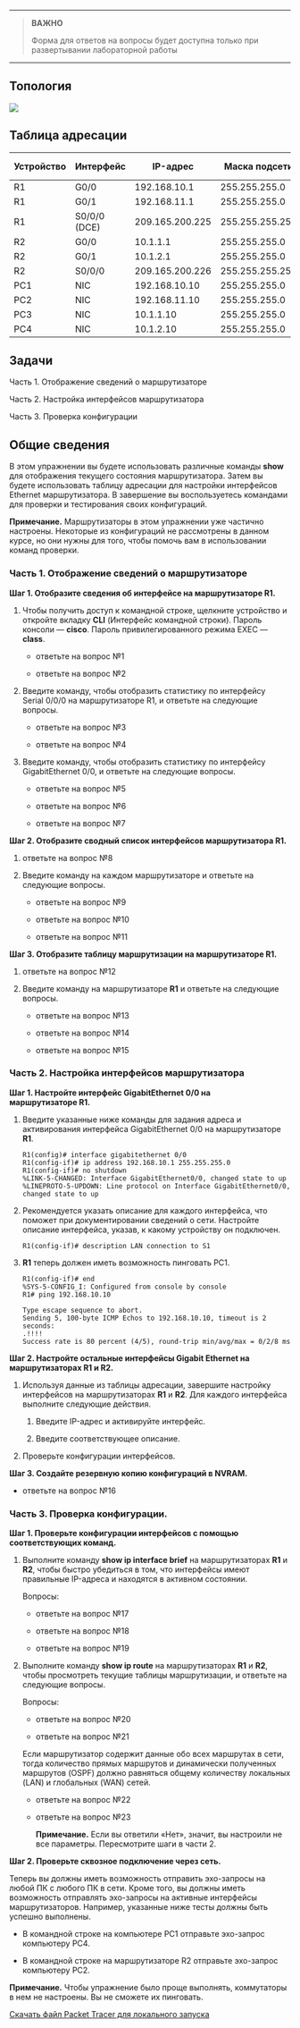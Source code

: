 
---

> **ВАЖНО**
> 
> Форма для ответов на вопросы будет доступна только при развертывании лабораторной работы 

---

## Топология

![](./assets/topology.png)

## Таблица адресации

| Устройство | Интерфейс    | IP-адрес        | Маска подсети   | Шлюз по умолчанию |
|------------|--------------|-----------------|-----------------|-------------------|
| R1         | G0/0         | 192.168.10.1    | 255.255.255.0   | —                 |
| R1         | G0/1         | 192.168.11.1    | 255.255.255.0   | —                 |
| R1         | S0/0/0 (DCE) | 209.165.200.225 | 255.255.255.252 | —                 |
| R2         | G0/0         | 10.1.1.1        | 255.255.255.0   | —                 |
| R2         | G0/1         | 10.1.2.1        | 255.255.255.0   | —                 |
| R2         | S0/0/0       | 209.165.200.226 | 255.255.255.252 | —                 |
| PC1        | NIC          | 192.168.10.10   | 255.255.255.0   | 192.168.10.1      |
| PC2        | NIC          | 192.168.11.10   | 255.255.255.0   | 192.168.11.1      |
| PC3        | NIC          | 10.1.1.10       | 255.255.255.0   | 10.1.1.1          |
| PC4        | NIC          | 10.1.2.10       | 255.255.255.0   | 10.1.2.1          |

## Задачи

Часть 1. Отображение сведений о маршрутизаторе

Часть 2. Настройка интерфейсов маршрутизатора

Часть 3. Проверка конфигурации

## Общие сведения

В этом упражнении вы будете использовать различные команды **show** для отображения текущего состояния маршрутизатора. Затем вы будете использовать таблицу адресации для настройки интерфейсов Ethernet маршрутизатора. В завершение вы воспользуетесь командами для проверки и тестирования своих конфигураций.

**Примечание.** Маршрутизаторы в этом упражнении уже частично настроены. Некоторые из конфигураций не рассмотрены в данном курсе, но они нужны для того, чтобы помочь вам в использовании команд проверки.

### Часть 1. Отображение сведений о маршрутизаторе

**Шаг 1. Отобразите сведения об интерфейсе на маршрутизаторе R1.**

1.  Чтобы получить доступ к командной строке, щелкните устройство и откройте вкладку **CLI** (Интерфейс командной строки). Пароль консоли — **cisco**. Пароль привилегированного режима EXEC — **class**.

    - ответьте на вопрос №1

    - ответьте на вопрос №2

2.  Введите команду, чтобы отобразить статистику по интерфейсу Serial 0/0/0 на маршрутизаторе R1, и ответьте на следующие вопросы.

    - ответьте на вопрос №3

    - ответьте на вопрос №4

3.  Введите команду, чтобы отобразить статистику по интерфейсу GigabitEthernet 0/0, и ответьте на следующие вопросы.

    - ответьте на вопрос №5

    - ответьте на вопрос №6

    - ответьте на вопрос №7

**Шаг 2. Отобразите сводный список интерфейсов маршрутизатора R1.**

1.  ответьте на вопрос №8

2.  Введите команду на каждом маршрутизаторе и ответьте на следующие вопросы.

    - ответьте на вопрос №9

    - ответьте на вопрос №10

    - ответьте на вопрос №11

**Шаг 3. Отобразите таблицу маршрутизации на маршрутизаторе R1.**

1.  ответьте на вопрос №12

2.  Введите команду на маршрутизаторе **R1** и ответьте на следующие вопросы.

    - ответьте на вопрос №13

    - ответьте на вопрос №14

    - ответьте на вопрос №15

### Часть 2. Настройка интерфейсов маршрутизатора

**Шаг 1. Настройте интерфейс GigabitEthernet 0/0 на маршрутизаторе R1.**

1.  Введите указанные ниже команды для задания адреса и активирования интерфейса GigabitEthernet 0/0 на маршрутизаторе **R1**.

    ```
    R1(config)# interface gigabitethernet 0/0
    R1(config-if)# ip address 192.168.10.1 255.255.255.0
    R1(config-if)# no shutdown
    %LINK-5-CHANGED: Interface GigabitEthernet0/0, changed state to up
    %LINEPROTO-5-UPDOWN: Line protocol on Interface GigabitEthernet0/0, changed state to up
    ```

2.  Рекомендуется указать описание для каждого интерфейса, что поможет при документировании сведений о сети. Настройте описание интерфейса, указав, к какому устройству он подключен.

    ```
    R1(config-if)# description LAN connection to S1
    ```

3.  **R1** теперь должен иметь возможность пинговать PC1.

    ```
    R1(config-if)# end
    %SYS-5-CONFIG_I: Configured from console by console
    R1# ping 192.168.10.10

    Type escape sequence to abort.
    Sending 5, 100-byte ICMP Echos to 192.168.10.10, timeout is 2 seconds:
    .!!!!
    Success rate is 80 percent (4/5), round-trip min/avg/max = 0/2/8 ms
    ```

**Шаг 2. Настройте остальные интерфейсы Gigabit Ethernet на маршрутизаторах R1 и R2.**

1.  Используя данные из таблицы адресации, завершите настройку интерфейсов на маршрутизаторах **R1** и **R2**. Для каждого интерфейса выполните следующие действия.

    1.  Введите IP-адрес и активируйте интерфейс.

    2.  Введите соответствующее описание.

2.  Проверьте конфигурации интерфейсов.

**Шаг 3. Создайте резервную копию конфигураций в NVRAM.**

- ответьте на вопрос №16

### Часть 3. Проверка конфигурации.

**Шаг 1. Проверьте конфигурации интерфейсов с помощью соответствующих команд.**

1.  Выполните команду **show ip interface brief** на маршрутизаторах **R1** и **R2**, чтобы быстро убедиться в том, что интерфейсы имеют правильные IP-адреса и находятся в активном состоянии.

    Вопросы:

    - ответьте на вопрос №17

    - ответьте на вопрос №18

    - ответьте на вопрос №19

2.  Выполните команду **show ip route** на маршрутизаторах **R1** и **R2**, чтобы просмотреть текущие таблицы маршрутизации, и ответьте на следующие вопросы.

    Вопросы:

    - ответьте на вопрос №20

    - ответьте на вопрос №21

    Если маршрутизатор содержит данные обо всех маршрутах в сети, тогда количество прямых маршрутов и динамически полученных маршрутов (OSPF) должно равняться общему количеству локальных (LAN) и глобальных (WAN) сетей. 
   
    - ответьте на вопрос №22

    - ответьте на вопрос №23

        **Примечание.** Если вы ответили «Нет», значит, вы настроили не все параметры. Пересмотрите шаги в части 2.

**Шаг 2. Проверьте сквозное подключение через сеть.**

Теперь вы должны иметь возможность отправить эхо-запросы на любой ПК с любого ПК в сети. Кроме того, вы должны иметь возможность отправлять эхо-запросы на активные интерфейсы маршрутизаторов. Например, указанные ниже тесты должны быть успешно выполнены.

-   В командной строке на компьютере PC1 отправьте эхо-запрос компьютеру PC4.

-   В командной строке на маршрутизаторе R2 отправьте эхо-запрос компьютеру PC2.

**Примечание.** Чтобы упражнение было проще выполнять, коммутаторы в нем не настроены. Вы не сможете их пинговать.

[Скачать файл Packet Tracer для локального запуска](./assets/10.3.4-lab.pka)
